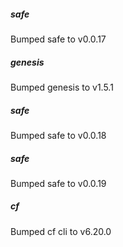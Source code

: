 
##### safe
Bumped safe to v0.0.17

##### genesis
Bumped genesis to v1.5.1

##### safe
Bumped safe to v0.0.18

##### safe
Bumped safe to v0.0.19

##### cf
Bumped cf cli to v6.20.0 
